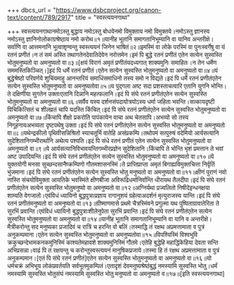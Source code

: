 +++
dbcs_url = "https://www.dsbcproject.org/canon-text/content/789/2917"
title = "स्वस्त्ययनगाथा"

+++
स्वस्त्ययनगाथानमोऽस्तु बुद्धाय नमोऽस्तु बोधयेनमो विमुक्ताय नमो विमुक्तये।नमोऽस्तु ज्ञानस्य नमोऽस्तु ज्ञानिनोलोकाग्रश्रेष्ठाय नमो करोथ॥१॥यानीह भूतानि समागतानिभूम्यानि वा यानिव अन्तरीक्षे।सर्वाणि वा आत्तमनानि भूत्वाशृण्वन्तु स्वस्त्ययनं जिनेन भाषितं॥२॥इमस्मिं वा लोके परस्मिं वा पुनःस्वर्गेषु वा यं रतनं प्रणीतं।न तं समं अस्ति तथागतेनदेवातिदेवेन नरोत्तमेन।इमं पि बुद्धे रतनं प्रणीतं एतेन सत्येन सुस्वस्ति भोतुमनुष्यतो वा अमनुष्यतो वा॥३॥[क्षयं विरागं अमृतं प्रणीतंयदध्यगात् शाक्यमुनिः समाहितः।न तेन धर्मेण सममस्तिकिञ्चित्।]इदं पि धर्मे रतनं प्रणीतं।एतेन सत्येन सुस्वस्ति भोतुमनुष्यतो वा अमनुष्यतो वा॥४॥यं बुद्धेश्रेष्ठो परिवर्णये शुचिंयमाहु आनन्तरियं समाधिंसमाधिनो तस्य समो न विद्यते।इदं पि धर्मे रतनं प्रणीतंएतेन सत्येन सुस्वस्ति
भोतुमनुष्यतो वा अमनुष्यतोवा॥५॥य पुद्गला अष्ट सदा प्रशस्ताचत्वारि एतानि युगनि भोन्ति।ते दक्षिणीया सुगतेन उक्ताःएतानि दिन्नानि महत्फलानि।इदं पि संघे रतनं प्रणीतंएतेन सत्येन सुस्वस्ति भोतुमनुष्यतो वा अमनुष्यतो वा॥६॥सर्वैव यस्य दर्शनसंपदायोत्रयोऽस्य धर्मा जहिता भवन्ति।सत्कायदृष्टी विचिकित्सितं च शीलव्रतं चापि यदस्ति किंचित्।इदं पि संघे रतनं प्रणीतंएतेन सत्येन सुस्वस्ति भोतुमनुष्यतो वा अमनुष्यतो वा॥७॥किंचापि शैक्षो प्रकरोति पापंकायेन वाचा अथ चेतसापि।अभव्यो सो तस्य निगूहनायअभव्यता दृष्टपथेषु उक्ता।इदं पि संघे रतनं प्रणीतंएतेन सत्येन सुस्वस्ति भोतुमनुष्यतो वा अमनुष्यतो वा॥८॥यथेन्द्रकीलो पृथिवीसन्निश्रितो स्याचतूर्भि वातेहि असंप्रकम्पि।तथोपमं सत्पुरुषं वदेमियो आर्यसत्यानि सुदेशितानिगम्भीरार्थानि अथेत्य पश्यति।इदं पि संधे रतनं प्रणीतं एतेन सत्येन सुस्वस्ति भोतुमनुष्यतो वा अमनुष्यतो वा॥९॥ये आर्यसत्यानिविभावयन्तिगम्भीरप्रज्ञेन सुदेशितानि।किंचापि ते भोन्ति भृशं प्रमत्तान ते भवां अष्ट उपादियन्ति।इदं पि संघे रतनं प्रणीतंएतेन सत्येन सुस्वस्ति भोतुमनुष्यतो वा अमनुष्यतो वा॥१०॥ये युक्तयोगी मनसा सुच्छन्दसानैष्क्रम्यिणो गौतमशासनस्मिं।ते प्राप्तिप्राप्ता अमृतं बिगाह्यविमुक्तचित्ता निर्वृतिं भुंजमाना।इदं पि संघे रतनं प्रणीतंएतेन सत्येन सुस्वस्ति भोतु मनुष्यतो वा अमनुष्यतो वा॥११॥क्षीणं पुराणं नवो नास्ति संचयोविमुक्ता आयतिके भवस्मिंते क्षीणबीजा अविरूढिधर्मानिर्वान्ति धीरायथ तैलदीपा।इदं पि संघे रतनं प्रणीतंएतेन सत्येन सुस्वस्ति भोतुमनुष्यो वा अमनुष्यतो वा॥१२॥अग्निर्यथा प्रज्वलितो निषीदेइन्धनक्षया शाम्यति वेगजातो।एवंविधं ध्यायिनो बुद्धपुत्राःप्रज्ञाय रागानुशयं ग्रहेत्वाअदर्शनं मृत्युराजस्य यान्ति।इदं पि संघे रतनं प्रणीतंमनुष्यतो वा अमनुष्यतो वा॥१३॥ग्रीष्माणमासे प्रथमे चैत्रस्मिंवने प्रगुल्मा यथ पुष्पिताग्रावातेरिता ते सुरभिं प्रवान्ति।एवंविधं ध्यायिनो बुद्धपुत्राःशीलेनुपेता सुरभिं प्रवान्ति।इदं पि संघे रतनं प्रणीतंएतेन सत्येन सुस्वस्ति भोतुमनुष्यतो वा अमनुष्यतो वा॥१४॥यानीह भूतानि समागतानिभूम्यानि वा यानि व अन्तरीक्षे।मैत्रीकरोन्तु सद मनुष्यका प्रजादिवं च रात्रिं च हरन्ति वो बलिं।तस्माद्धि तं रक्षथ अप्रमत्तामाता व पुत्रं अनुकम्पमाना।एतेन सत्येन सुस्वस्ति भोतुमनुष्यतो वा अमनुष्यतोवा॥१५॥विपश्यिस्मिं विश्वभुवि क्रकुच्छन्देभामकनकमुनिस्मिं काश्यतेमहावशे शाक्यमुनिस्मिं गौतमे।एतेहि बुद्धेहि महाद्धिंकेहिया देवता सन्ति अभिप्रसन्ना।वाढं पि तं रक्षयन्तु च करोन्तुस्वस्त्ययनं मानुषिकप्रजाये।तस्मा हि तं रक्षथ अप्रमत्तामाता व पुत्रं अनुकम्पमान।[एतं पि संघे रतनं प्रणीतं]एतेन सत्येन सुस्वस्ति भोतुमनुष्यतो वा अमनुष्यतो वा॥१६॥यो धर्मचक्रं अभिभूय लोकंप्रवर्तयति सर्वभूतमुकम्पितं।एतादृशं देवमनुष्यश्रेष्ठंबुद्धं नमस्यामि सुस्वस्ति भोतु।धर्मं नमस्यामि सुस्वस्ति भोतुसंघं नमस्यामि सुस्वस्ति भोतु मनुष्यतो वा अमनुष्यतो व॥१७॥[इति स्वस्त्ययनगाथा]
